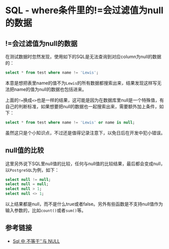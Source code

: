 # SQL - where条件里的!=会过滤值为null的数据

## !=会过滤值为null的数据

在测试数据时忽然发现，使用如下的SQL是无法查询到对应column为null的数据的：
```sql
select * from test where name != 'Lewis';
```
<!--more-->

本意是想把表里name的值不为`Lewis`的所有数据都搜索出来，结果发现这样写无法把name的值为null的数据也包括进来。

上面的`!=`换成`<>`也是一样的结果，这可能是因为在数据库里null是一个特殊值，有自己的判断标准，如果想要把null的数据也一起搜索出来，需要额外加上条件，如下：
```sql
select * from test where name != 'Lewis' or name is null;
```

虽然这只是个小知识点，不过还是值得记录注意下，以免日后在开发中犯小错误。

## null值的比较

这里另外说下SQL里null值的比较，任何与null值的比较结果，最后都会变成null，以`PostgreSQL`为例，如下：
```sql
select null != null;
select null = null;
select null > 1;
select null <> 1;
```

以上结果都是null，而不是什么true或者false。另外有些函数是不支持null值作为输入参数的，比如`count()`或者`sum()`等。

## 参考链接

* [Sql 中 不等于''与 NULL](https://blog.csdn.net/qq_36260310/article/details/79697408)
